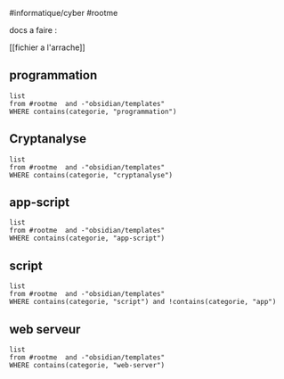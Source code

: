 <script src="../../../js/password-protect.js"></script>

#informatique/cyber 
#rootme 

docs a faire : 

[[fichier a l'arrache]]

## programmation

```dataview
list 
from #rootme  and -"obsidian/templates"
WHERE contains(categorie, "programmation")
```

## Cryptanalyse


```dataview
list 
from #rootme  and -"obsidian/templates"
WHERE contains(categorie, "cryptanalyse")
```

## app-script

```dataview
list 
from #rootme  and -"obsidian/templates"
WHERE contains(categorie, "app-script")
```

## script

```dataview
list 
from #rootme  and -"obsidian/templates"
WHERE contains(categorie, "script") and !contains(categorie, "app")
```


## web serveur

```dataview
list 
from #rootme  and -"obsidian/templates"
WHERE contains(categorie, "web-server")
```
